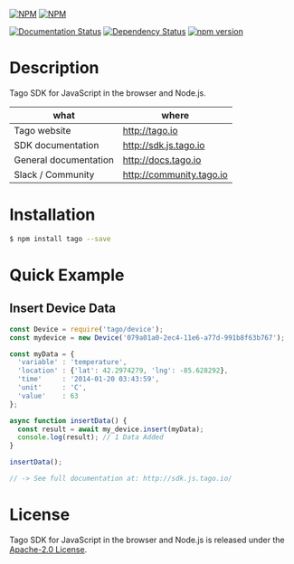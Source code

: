 [![NPM](https://nodei.co/npm/tago.png?downloads=true&downloadRank=true)](https://nodei.co/npm/tago/)
[![NPM](https://nodei.co/npm-dl/tago.png?months=6&height=3)](https://nodei.co/npm/tago/)

[![Documentation Status](https://readthedocs.org/projects/tago-sdk-js-documentation/badge/?version=latest)](http://tago-sdk-js-documentation.readthedocs.io/en/latest/?badge=latest)
[![Dependency Status](https://david-dm.org/tago-io/tago-sdk-js.svg)](https://david-dm.org/tago-io/tago-sdk-js)
[![npm version](https://badge.fury.io/js/tago.svg?style=flat)](http://badge.fury.io/js/tago)

# Description

Tago SDK for JavaScript in the browser and Node.js.

| what                  | where                    |
|-----------------------|--------------------------|
| Tago website          | http://tago.io           |
| SDK documentation     | http://sdk.js.tago.io    |
| General documentation | http://docs.tago.io      |
| Slack / Community     | http://community.tago.io |

# Installation

```bash
$ npm install tago --save
```

# Quick Example
## Insert Device Data
``` javascript
const Device = require('tago/device');
const mydevice = new Device('079a01a0-2ec4-11e6-a77d-991b8f63b767');

const myData = {
  'variable' : 'temperature',
  'location' : {'lat': 42.2974279, 'lng': -85.628292},
  'time'     : '2014-01-20 03:43:59',
  'unit'     : 'C',
  'value'    : 63
};

async function insertData() {
  const result = await my_device.insert(myData);
  console.log(result); // 1 Data Added
}

insertData();

// -> See full documentation at: http://sdk.js.tago.io/
```

# License

Tago SDK for JavaScript in the browser and Node.js is released under the [Apache-2.0 License](https://github.com/tago-io/tago-sdk-js/blob/master/LICENSE.md).
